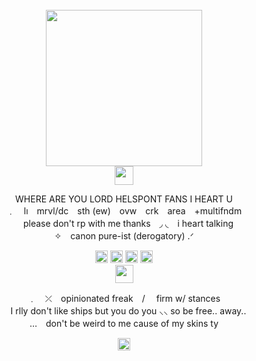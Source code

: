 <br clear="both">
<div align="center">
   <img height="250" src="https://static.wikia.nocookie.net/superfriends/images/0/04/Helspont.jpg/revision/latest/scale-to-width-down/1200?cb=20110404033127"  />
<br clear="both">
  <img height="30" src="https://64.media.tumblr.com/21049e21536422fb1813658f53aeea92/53818ac466dcb5a9-ca/s640x960/33ac4d40bdb0e6e78998c31420ae964ee74bef64.png"/> 
<p align="center">WHERE ARE YOU LORD HELSPONT FANS I HEART U <br>﹒　lı　mrvl/dc　sth (ew)　ovw　crk　area　+multifndm <br>　please don't rp with me thanks　◞ ◟　i heart talking <br> ✧　canon pure-ist (derogatory) .ᐟ</p>
</div>

<div align="center">
  <img height="20" src="https://44.media.tumblr.com/4d73372ab0a8b9016a8bf171ce795115/6aabbea0af91b052-cd/s100x200_f1/4bc4e57e2353ffbd1ae32a2196870213c4c7f079.gif"/> <img height="20" src="https://64.media.tumblr.com/f03cecf960ee88dceb615fa73801da87/6aabbea0af91b052-a2/s100x200/6e72f6a8d4926974e3f0ca568ae3441568db2883.png"/> <img height="20" src="https://64.media.tumblr.com/926322b88829074ed8d40b5de499042f/6aabbea0af91b052-37/s100x200/83961c6f731adff74031394631ec1e0d5b3bd521.gif"/> <img height="20" src="https://64.media.tumblr.com/e15fbde0afe43cc4d92412d7f4a0964f/6aabbea0af91b052-1a/s100x200/f836816cb039d69d436164257f35bd32ce978ca7.png"/>
<br clear="both">
    <img height="29" src="https://64.media.tumblr.com/93b5074a510bd4d60bda41a027d46574/53818ac466dcb5a9-8a/s640x960/a43d568c602ca4e33f1a9f89b62ee163725114b2.png"/> 
<p align="center">﹒　⤫　opinionated freak　/ 　firm w/ stances <br> 　I rlly don't like ships but you do you  ⸜⸜ so be free.. away.. <br> …　don't be weird to me cause of my skins ty</p>
<div align="center">
<img height="20" src="https://64.media.tumblr.com/8e4a59a3bc3aa75c20897869e194d772/415a1175c7f3ef38-57/s250x400/46bc11414f78358775f3bb4fb2c0dc6f4c2e9204.gif"/>
<div align="center">
</div> 

###

</div>
